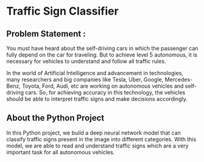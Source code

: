 # Traffic Sign Classifier     

## Problem Statement : 
You must have heard about the self-driving cars in which the passenger can fully depend on the car for traveling. 
But to achieve level 5 autonomous, it is necessary for vehicles to understand and follow all traffic rules.

In the world of Artificial Intelligence and advancement in technologies, many researchers and big companies like Tesla, Uber, Google, Mercedes-Benz, Toyota, Ford, Audi, etc are working on autonomous vehicles and self-driving cars. 
So, for achieving accuracy in this technology, the vehicles should be able to interpret traffic signs and make decisions accordingly.


## About the Python Project
In this Python project, we build a deep neural network model that can classify traffic signs present in the image into different categories. 
With this model, we are able to read and understand traffic signs which are a very important task for all autonomous vehicles.



